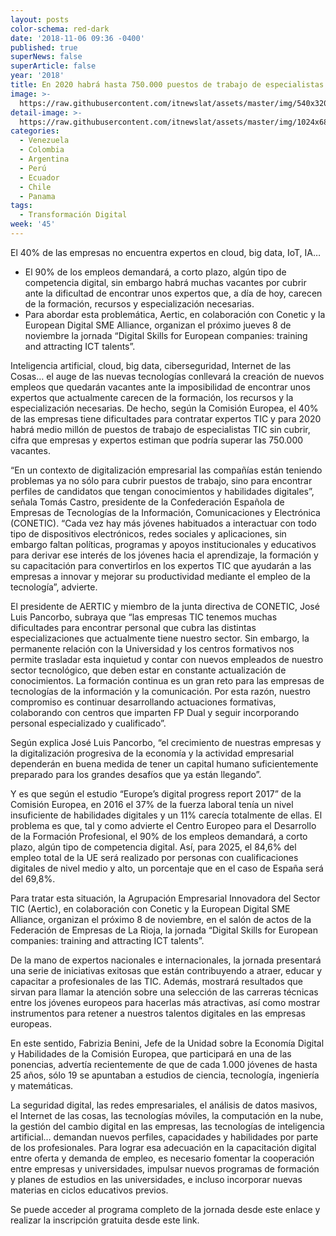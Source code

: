```yaml
---
layout: posts
color-schema: red-dark
date: '2018-11-06 09:36 -0400'
published: true
superNews: false
superArticle: false
year: '2018'
title: En 2020 habrá hasta 750.000 puestos de trabajo de especialistas TIC sin cubrir
image: >-
  https://raw.githubusercontent.com/itnewslat/assets/master/img/540x320/Trabajo-Equipo-p.jpg
detail-image: >-
  https://raw.githubusercontent.com/itnewslat/assets/master/img/1024x680/Trabajo-Equipo-g.jpg
categories:
  - Venezuela
  - Colombia
  - Argentina
  - Perú
  - Ecuador
  - Chile
  - Panama
tags:
  - Transformación Digital
week: '45'
---
```

El 40% de las empresas no encuentra expertos en cloud, big data, IoT, IA…

- El 90% de los empleos demandará, a corto plazo, algún tipo de competencia digital, sin embargo habrá muchas vacantes por cubrir ante la dificultad de encontrar unos expertos que, a día de hoy, carecen de la formación, recursos y especialización necesarias.
- Para abordar esta problemática, Aertic, en colaboración con Conetic y la European Digital SME Alliance, organizan el próximo jueves 8 de noviembre la jornada “Digital Skills for European companies: training and attracting ICT talents”.

Inteligencia artificial, cloud, big data, ciberseguridad, Internet de las Cosas… el auge de las nuevas tecnologías conllevará la creación de nuevos empleos que quedarán vacantes ante la imposibilidad de encontrar unos expertos que actualmente carecen de la formación, los recursos y la especialización necesarias. De hecho, según la Comisión Europea, el 40% de las empresas tiene dificultades para contratar expertos TIC y para 2020 habrá medio millón de puestos de trabajo de especialistas TIC sin cubrir, cifra que empresas y expertos estiman que podría superar las 750.000 vacantes.

“En un contexto de digitalización empresarial las compañías están teniendo problemas ya no sólo para cubrir puestos de trabajo, sino para encontrar perfiles de candidatos que tengan conocimientos y habilidades digitales”, señala Tomás Castro, presidente de la Confederación Española de Empresas de Tecnologías de la Información, Comunicaciones y Electrónica (CONETIC). “Cada vez hay más jóvenes habituados a interactuar con todo tipo de dispositivos electrónicos, redes sociales y aplicaciones, sin embargo faltan políticas, programas y apoyos institucionales y educativos para derivar ese interés de los jóvenes hacia el aprendizaje, la formación y su capacitación para convertirlos en los expertos TIC que ayudarán a las empresas a innovar y mejorar su productividad mediante el empleo de la tecnología”, advierte.

El presidente de AERTIC y miembro de la junta directiva de CONETIC, José Luis Pancorbo, subraya que “las empresas TIC tenemos muchas dificultades para encontrar personal que cubra las distintas especializaciones que actualmente tiene nuestro sector. Sin embargo, la permanente relación con la Universidad y los centros formativos nos permite trasladar esta inquietud  y contar con  nuevos empleados de nuestro sector tecnológico, que deben estar en constante actualización de conocimientos. La formación continua es un gran reto para las empresas de tecnologías de la información y la comunicación. Por esta razón, nuestro compromiso es continuar desarrollando actuaciones formativas, colaborando con centros que imparten FP Dual y seguir incorporando personal especializado y cualificado”.

Según explica José Luis Pancorbo, “el crecimiento de nuestras empresas y la digitalización progresiva de la economía y la actividad empresarial dependerán en buena medida de tener un capital humano suficientemente preparado para los grandes desafíos que ya están llegando”. 

Y es que según el estudio “Europe’s digital progress report 2017” de la Comisión Europea, en 2016 el 37% de la fuerza laboral tenía un nivel insuficiente de habilidades digitales y un 11% carecía totalmente de ellas. El problema es que, tal y como advierte el Centro Europeo para el Desarrollo de la Formación Profesional, el 90% de los empleos demandará, a corto plazo, algún tipo de competencia digital. Así, para 2025, el 84,6% del empleo total de la UE será realizado por personas con cualificaciones digitales de nivel medio y alto, un porcentaje que en el caso de España será del 69,8%.

Para tratar esta situación, la Agrupación Empresarial Innovadora del Sector TIC (Aertic), en colaboración con Conetic y la European Digital SME Alliance, organizan el próximo 8 de noviembre, en el salón de actos de la Federación de Empresas de La Rioja, la jornada “Digital Skills for European companies: training and attracting ICT talents”.

De la mano de expertos nacionales e internacionales, la jornada presentará una serie de iniciativas exitosas que están contribuyendo a atraer, educar y capacitar a profesionales de las TIC. Además, mostrará resultados que sirvan para llamar la atención sobre una selección de las carreras técnicas entre los jóvenes europeos para hacerlas más atractivas, así como mostrar instrumentos para retener a nuestros talentos digitales en las empresas europeas.

En este sentido, Fabrizia Benini, Jefe de la Unidad sobre la Economía Digital y Habilidades de la Comisión Europea, que participará en una de las ponencias, advertía recientemente de que de cada 1.000 jóvenes de hasta 25 años, sólo 19 se apuntaban a estudios de ciencia, tecnología, ingeniería y matemáticas.

La seguridad digital, las redes empresariales, el análisis de datos masivos, el Internet de las cosas, las tecnologías móviles, la computación en la nube, la gestión del cambio digital en las empresas, las tecnologías de inteligencia artificial… demandan nuevos perfiles, capacidades y habilidades por parte de los profesionales. Para lograr esa adecuación en la capacitación digital entre oferta y demanda de empleo, es necesario fomentar la cooperación entre empresas y universidades, impulsar nuevos programas de formación y planes de estudios en las universidades, e incluso incorporar nuevas materias en ciclos educativos previos.

Se puede acceder al programa completo de la jornada desde este enlace y realizar la inscripción gratuita desde este link.
